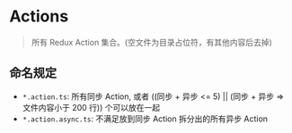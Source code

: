 # Actions

> 所有 Redux Action 集合。(空文件为目录占位符，有其他内容后去掉)

## 命名规定

- `*.action.ts`: 所有同步 Action, 或者 ((同步 + 异步 <= 5) || (同步 + 异步 => 文件内容小于 200 行)) 个可以放在一起
- `*.action.async.ts`: 不满足放到同步 Action 拆分出的所有异步 Action
